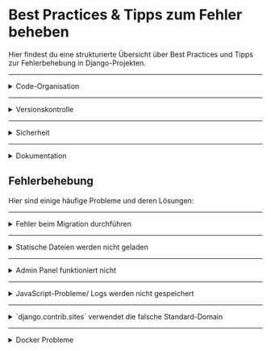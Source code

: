 # Best Practices & Tipps zum Fehler beheben

Hier findest du eine strukturierte Übersicht über Best Practices und Tipps zur Fehlerbehebung in Django-Projekten.

---

<details>
<summary>Code-Organisation</summary>

- Halte deine Apps modular und übersichtlich.
- Verwende eine sinnvolle Ordnerstruktur, z. B. `/apps`, `/views`, `/utils`.

</details>

---

<details>
<summary>Versionskontrolle</summary>

- Nutze Git effektiv mit klaren Commit-Nachrichten (`feat`, `fix`, `refactor`).
- Füge `.gitignore` hinzu, um sensible Dateien wie `.env` und `*.sqlite3` auszuschließen.
- Stelle sicher, dass du vor dem Deployment alle Änderungen in der Produktion testest.

</details>

---

<details>
<summary>Sicherheit</summary>

- Schütze sensible Daten mit Umgebungsvariablen (z. B. über `python-decouple`).
- Halte Django und alle Abhängigkeiten aktuell (`pip list --outdated`).
- Nutze Django's `SECURE_*`-Einstellungen (z. B. `SECURE_SSL_REDIRECT`, `CSRF_COOKIE_SECURE`).
- Vermeide die Verwendung von `DEBUG=True` in Produktionsumgebungen.
- Sichere dein Admin-Panel, indem du es hinter einem VPN oder unter einem benutzerdefinierten Pfad (z. B. `/secret-admin`) versteckst.

</details>

---

<details>
<summary>Dokumentation</summary>

- Halte die Dokumentation aktuell und umfassend.
- Nutze Markdown-Dateien (`README.md`, `CHANGELOG.md`) für zentrale Informationen.
- Dokumentiere komplexe Logik mit Kommentaren im Code.
</details>


## Fehlerbehebung

Hier sind einige häufige Probleme und deren Lösungen:

---

<details>
<summary>Fehler beim Migration durchführen</summary>

**Problem:** `ModuleNotFoundError`  
**Lösung:**  
- Stelle sicher, dass alle Apps in `INSTALLED_APPS` aufgeführt sind.  
- Überprüfe, ob die virtuelle Umgebung aktiviert ist.  
- Führe die folgenden Befehle aus:  
  ```bash
  python manage.py makemigrations
  python manage.py migrate
</details>

---

<details> <summary>Statische Dateien werden nicht geladen</summary>

**Problem:** CSS oder JS wird nicht angezeigt.
**Lösung:**
- Führe python manage.py collectstatic aus.
- Stelle sicher, dass die Django-Einstellungen für STATICFILES_DIRS und STATIC_ROOT korrekt sind.
- Führe `python manage.py collectstatic` aus und überprüfe die Nginx/Apache Konfiguration.
</details>

---

<details> <summary>Admin Panel funktioniert nicht </summary>

**Problem:** Zugriff verweigert oder Seite nicht gefunden.  
**Lösung:** 
- Stelle sicher, dass du einen Superuser erstellt hast (`python manage.py createsuperuser`) und dass die URL-Konfiguration korrekt ist. ```path('admin/', admin.site.urls)```

</details>

---

<details> <summary>JavaScript-Probleme/ Logs werden nicht gespeichert</summary>

**Problem:** Javascript funktioniert nicht richtig / Log wird nicht korrekt gespeichert.  
**Lösung:** 
- Überprüfe in `analytics/views` die Funktion `log_user_action`, ob alle relevanten Actions korrekt verarbeitet werden.
- Debugge die Datenverarbeitung, indem du Folgendes hinzufügst:
```print("Empfangene Daten:", request.body)```

</details>

---

<details>
<summary>`django.contrib.sites` verwendet die falsche Standard-Domain</summary>

**Problem:** Django verwendet die falsche Domain wie `example.com`, was zu unerwartetem Verhalten führen kann, z. B. bei URL-Generierungen.

### Ursache:
Die Standard-Domain in der `Site`-Datenbank ist falsch konfiguriert (z. B. `example.com` statt der lokalen Entwicklungsdomain wie `127.0.0.1:8000`).

### Lösung:
1. Öffne die Django-Shell:
```bash
python manage.py shell
```

2. Überprüfe die aktuell registrierten Sites:
``` bash
from django.contrib.sites.models import Site
print(Site.objects.all())  # Zeigt alle registrierten Sites an
```

3. Ändere die Domain:
```bash
site = Site.objects.get(pk=1)
site.domain = '127.0.0.1:8000'  # Deine lokale Entwicklungsdomain
site.name = 'Localhost'
site.save()
```

4. Überprüfe die Änderungen: 
```bash
print(Site.objects.get(pk=1))  # Zeigt die aktualisierte Site-Domain an
```
Jetzt sollte Django URLs mit der richtigen Domain generieren.
</details> 

---

<details>
<summary>Docker Probleme</summary>

**Problem:** Docker-Container startet nicht  
**Lösung:**  
- Stelle sicher, dass Docker läuft und führe `docker ps` aus, um laufende Container zu überprüfen.

</details>

